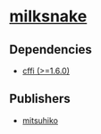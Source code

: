 # [milksnake](https://pypi.org/project/milksnake)

## Dependencies
- [cffi (>=1.6.0)](packages/c/cffi.md)



## Publishers
- [mitsuhiko](https://pypi.org/user/mitsuhiko)

